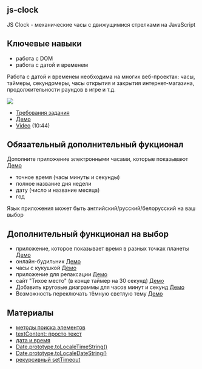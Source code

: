 ## js-clock

JS Clock - механические часы с движущимися стрелками на JavaScript

## Ключевые навыки

- работа с DOM
- работа с датой и временем

Работа с датой и временем необходима на многих веб-проектах: часы, таймеры, секундомеры, часы открытия и закрытия интернет-магазина, продолжительности раундов в игре и т.д.

![](images/js30-2.jpg)

- [Требования задания](js30.md)
- [Демо](https://irinainina.github.io/JavaScript30-1/02%20-%20JS%20and%20CSS%20Clock/index-FINISHED.html)
- [Video](https://youtu.be/xu87YWbr4X0) (10:44)

## Обязательный дополнительный фукционал

Дополните приложение электронными часами, которые показывают [Демо](https://js3002.github.io/)

- точное время (часы минуты и секунды)
- полное название дня недели
- дату (число и название месяца)
- год

Язык приложения может быть английский/русский/белорусский на ваш выбор

## Дополнительный функционал на выбор

- приложение, которое показывает время в разных точках планеты [Демо](https://24timezones.com/i/24tz_og.jpg)
- онлайн-будильник [Демо](https://onlinealarmkur.com/ru/)
- часы с кукушкой [Демо](http://www.3quarks.com/en/CuckooClock/index.html)
- приложение для релаксации [Демо](http://www.donothingfor2minutes.com/)
- сайт "Тихое место" (в конце таймер на 30 секунд) [Демо](http://thequietplaceproject.xyz/thequietplace)
- Добавить круговые диаграммы для часов минут и секунд [Демо](https://www.jqueryscript.net/demo/HTML5-Analog-Digital-Clock-Plugin-With-jQuery-Clock-js/)
- Возможность переключать тёмную светлую тему [Демо](https://50projects50days.com/projects/theme-clock/)

## Материалы

- [методы поиска элементов](https://learn.javascript.ru/searching-elements-dom)
- [textContent: просто текст](https://learn.javascript.ru/basic-dom-node-properties#textcontent-prosto-tekst)
- [дата и время](https://learn.javascript.ru/date)
- [Date.prototype.toLocaleTimeString()](https://developer.mozilla.org/ru/docs/Web/JavaScript/Reference/Global_Objects/Date/toLocaleTimeString)
- [Date.prototype.toLocaleDateString()](https://developer.mozilla.org/ru/docs/Web/JavaScript/Reference/Global_Objects/Date/toLocaleDateString)
- [рекурсивный setTimeout](https://learn.javascript.ru/settimeout-setinterval#rekursivnyy-settimeout)
